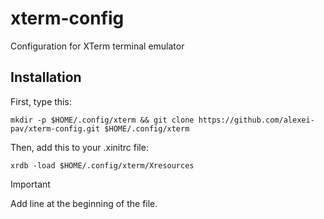 # xterm-config
Configuration for XTerm terminal emulator

## Installation 
First, type this:
```shell
mkdir -p $HOME/.config/xterm && git clone https://github.com/alexei-pav/xterm-config.git $HOME/.config/xterm
```
Then, add this to your .xinitrc file:
```shell 
xrdb -load $HOME/.config/xterm/Xresources 
```
> [!IMPORTANT]
> Add line at the beginning of the file.
